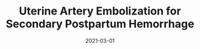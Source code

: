 ---
title: "Uterine Artery Embolization for Secondary Postpartum Hemorrhage"
collection: publications
date: 2021-03-01
venue: 'Techniques in Vascular and Interventional Radiology'
citation: 'Loya, M. F., Garcia-Reyes, K., Gichoya, J., &amp; Newsome, J. (2021). Uterine Artery Embolization for Secondary Postpartum Hemorrhage. Techniques in Vascular and Interventional Radiology, 24(1), 100728.'
---